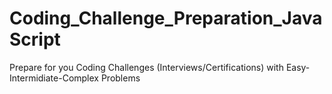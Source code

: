 # Coding_Challenge_Preparation_JavaScript
Prepare for you Coding Challenges (Interviews/Certifications) with Easy-Intermidiate-Complex Problems
